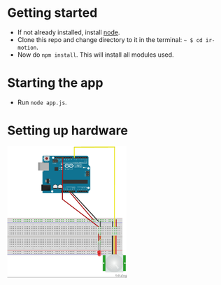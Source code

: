 # Getting started
* If not already installed, install [node](https://www.digitalocean.com/community/tutorials/how-to-install-node-js-on-ubuntu-16-04).
* Clone this repo and change directory to it in the terminal: `~ $ cd ir-motion`.
* Now do `npm install`. This will install all modules used.

# Starting the app
* Run `node app.js`.

# Setting up hardware
 <img src="./ir_motion.jpg" height="300px">
